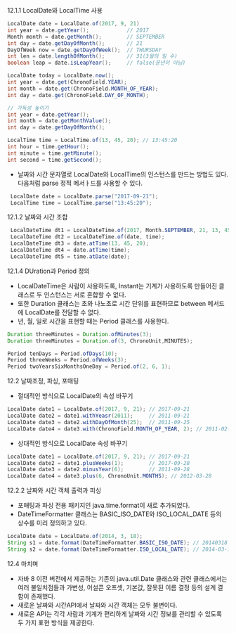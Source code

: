 12.1.1 LocalDate와 LocalTime 사용
```java
LocalDate date = LocalDate.of(2017, 9, 21)
int year = date.getYear();            // 2017
Month month = date.getMonth();        // SEPTEMBER
int day = date.getDayOfMonth();       // 21
DayOfWeek now = date.getDayOfWeek();  // THURSDAY
int len = date.lengthOfMonth();       // 31(3월의 일 수)
boolean leap = date.isLeapYear();     // false(윤년이 아님)

LocalDate today = LocalDate.now();
int year = date.get(ChronoField.YEAR);
int month = date.get(ChronoField.MONTH_OF_YEAR);
int day = date.get(ChronoField.DAY_OF_MONTH);

// 가독성 높이기
int year = date.getYear();
int month = date.getMonthValue();
int day = date.getDayOfMonth();

LocalTime time = LocalTime.of(13, 45, 20); // 13:45:20
int hour = time.getHour();
int minute = time.getMinute();
int second = time.getSecond();
```

- 날짜와 시간 문자열로 LocalDate와 LocalTime의 인스턴스를 만드는 방법도 있다. 다음처럼 parse 정적 메서ㅏ드를 사용할 수 있다.

```java
 LocalDate date = LocalDate.parse("2017-09-21");
 LocalTime time = LocalTime.parse("13:45:20");
```

12.1.2 날짜와 시간 조합
```java
 LocalDateTime dt1 = LocalDateTime.of(2017, Month.SEPTEMBER, 21, 13, 45, 20);
 LocalDateTime dt2 = LocalDateTime.of(date, time);
 LocalDateTime dt3 = date.atTime(13, 45, 20);
 LocalDateTime dt4 = date.atTime(time);
 LocalDateTime dt5 = time.atDate(date);
```


12.1.4 DUration과 Period 정의
- LocalDateTime은 사람이 사용하도록, Instant는 기계가 사용하도록 만들어진 클래스로 두 인스턴스는 서로 혼합할 수 없다.
- 또한 Duration 클래스는 초와 나노초로 시간 단위를 표현하므로 between 메서드에 LocalDate를 전달할 수 없다.
- 년, 월, 일로 시간을 표현할 때는 Period 클래스를 사용한다.


```java
Duration threeMinutes = Duration.ofMinutes(3);
Duration threeMinutes = Duration.of(3, ChronoUnit,MINUTES);

Period tenDays = Period.ofDays(10);
Period threeWeeks = Period.ofWeeks(3);
Period twoYearsSixMonthsOneDay = Period.of(2, 6, 1);
```

12.2 날짜조정, 파싱, 포매팅
- 절대적인 방식으로 LocalDate의 속성 바꾸기
```java
LocalDate date1 = LocalDate.of(2017, 9, 21); // 2017-09-21
LocalDate date2 = date1.withYeasr(2011);     // 2011-09-21
LocalDate date3 = date2.withDayOfMonth(25);  // 2011-09-25
LocalDate date4 = date3.with(ChronoField.MONTH_OF_YEAR, 2); // 2011-02-25
```

- 상대적인 방식으로 LocalDate 속성 바꾸기
```java
LocalDate date1 = LocalDate.of(2017, 9, 21); // 2017-09-21
LocalDate date2 = date1.plusWeeks(1);        // 2017-09-28
LocalDate date3 = date2.minusYear(6);        // 2011-09-28
LocalDate date4 = date3.plus(6, ChronoUnit.MONTHS); // 2012-03-28
```

12.2.2 날짜와 시간 객체 출력과 피싱
- 포매팅과 파싱 전용 패키지인 java.time.format이 새로 추가되었다.
- DateTimeFormatter 클래스는 BASIC_ISO_DATE와 ISO_LOCAL_DATE 등의 상수를 미리 정의하고 있다.

```java
LocalDate date = LocalDate.of(2014, 3, 18);
String s1 = date.format(DateTimeFormatter.BASIC_ISO_DATE); // 20140318
String s2 = date.format(DateTimeFormatter.ISO_LOCAL_DATE); // 2014-03-18
```

12.4 마치며
- 자바 8 이전 버전에서 제공하는 기존의 java.util.Date 클래스와 관련 클래스에서는 여러 불일치점들과 가변성, 어설픈 오프셋, 기본값, 잘못된 이름 결정 등의 설계 결함이 존재했다.
- 새로운 날짜와 시간API에서 날짜와 시간 객체는 모두 불변이다.
- 새로운 API는 각각 사람과 기계가 편리하게 날짜와 시간 정보를 관리할 수 있도록 두 가지 표현 방식을 제공한다.
